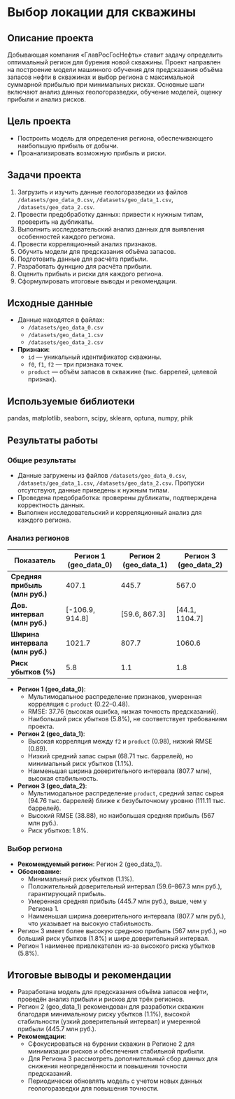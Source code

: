 
# Выбор локации для скважины

## Описание проекта

Добывающая компания «ГлавРосГосНефть» ставит задачу определить оптимальный регион для бурения новой скважины. Проект направлен на построение модели машинного обучения для предсказания объёма запасов нефти в скважинах и выбор региона с максимальной суммарной прибылью при минимальных рисках. Основные шаги включают анализ данных геологоразведки, обучение моделей, оценку прибыли и анализ рисков.

## Цель проекта

- Построить модель для определения региона, обеспечивающего наибольшую прибыль от добычи.
- Проанализировать возможную прибыль и риски.

## Задачи проекта

1. Загрузить и изучить данные геологоразведки из файлов `/datasets/geo_data_0.csv`, `/datasets/geo_data_1.csv`, `/datasets/geo_data_2.csv`.
2. Провести предобработку данных: привести к нужным типам, проверить на дубликаты.
3. Выполнить исследовательский анализ данных для выявления особенностей каждого региона.
4. Провести корреляционный анализ признаков.
5. Обучить модели для предсказания объёма запасов.
6. Подготовить данные для расчёта прибыли.
7. Разработать функцию для расчёта прибыли.
8. Оценить прибыль и риски для каждого региона.
9. Сформулировать итоговые выводы и рекомендации.

## Исходные данные

- Данные находятся в файлах:
  - `/datasets/geo_data_0.csv`
  - `/datasets/geo_data_1.csv`
  - `/datasets/geo_data_2.csv`
- **Признаки**:
  - `id` — уникальный идентификатор скважины.
  - `f0`, `f1`, `f2` — три признака точек.
  - `product` — объём запасов в скважине (тыс. баррелей, целевой признак).

## Используемые библиотеки

pandas, matplotlib, seaborn, scipy, sklearn, optuna, numpy, phik

## Результаты работы

### Общие результаты
- Данные загружены из файлов `/datasets/geo_data_0.csv`, `/datasets/geo_data_1.csv`, `/datasets/geo_data_2.csv`. Пропуски отсутствуют, данные приведены к нужным типам.
- Проведена предобработка: проверены дубликаты, подтверждена корректность данных.
- Выполнен исследовательский и корреляционный анализ для каждого региона.

### Анализ регионов
| Показатель                  | Регион 1 (geo_data_0) | Регион 2 (geo_data_1) | Регион 3 (geo_data_2) |
|-----------------------------|-----------------------|-----------------------|-----------------------|
| **Средняя прибыль (млн руб.)** | 407.1                | 445.7                | 567.0                |
| **Дов. интервал (млн руб.)** | [-106.9, 914.8]      | [59.6, 867.3]        | [44.1, 1104.7]       |
| **Ширина интервала (млн руб.)** | 1021.7             | 807.7                | 1060.6               |
| **Риск убытков (%)**        | 5.8                  | 1.1                  | 1.8                  |

- **Регион 1 (geo_data_0)**:
  - Мультимодальное распределение признаков, умеренная корреляция с `product` (0.22–0.48).
  - RMSE: 37.76 (высокая ошибка, низкая точность предсказаний).
  - Наибольший риск убытков (5.8%), не соответствует требованиям проекта.
- **Регион 2 (geo_data_1)**:
  - Высокая корреляция между `f2` и `product` (0.98), низкий RMSE (0.89).
  - Низкий средний запас сырья (68.71 тыс. баррелей), но минимальный риск убытков (1.1%).
  - Наименьшая ширина доверительного интервала (807.7 млн), высокая стабильность.
- **Регион 3 (geo_data_2)**:
  - Мультимодальное распределение `product`, средний запас сырья (94.76 тыс. баррелей) ближе к безубыточному уровню (111.11 тыс. баррелей).
  - Высокий RMSE (38.88), но наибольшая средняя прибыль (567 млн руб.).
  - Риск убытков: 1.8%.

### Выбор региона
- **Рекомендуемый регион**: Регион 2 (geo_data_1).
- **Обоснование**:
  - Минимальный риск убытков (1.1%).
  - Положительный доверительный интервал (59.6–867.3 млн руб.), гарантирующий прибыль.
  - Умеренная средняя прибыль (445.7 млн руб.), выше, чем у Региона 1.
  - Наименьшая ширина доверительного интервала (807.7 млн руб.), что указывает на высокую стабильность.
- Регион 3 имеет более высокую среднюю прибыль (567 млн руб.), но больший риск убытков (1.8%) и шире доверительный интервал.
- Регион 1 наименее привлекателен из-за высокого риска убытков (5.8%).

## Итоговые выводы и рекомендации
- Разработана модель для предсказания объёма запасов нефти, проведён анализ прибыли и рисков для трёх регионов.
- Регион 2 (geo_data_1) рекомендован для разработки скважин благодаря минимальному риску убытков (1.1%), высокой стабильности (узкий доверительный интервал) и умеренной прибыли (445.7 млн руб.).
- **Рекомендации**:
  - Сфокусироваться на бурении скважин в Регионе 2 для минимизации рисков и обеспечения стабильной прибыли.
  - Для Региона 3 рассмотреть дополнительный сбор данных для снижения неопределённости и повышения точности предсказаний.
  - Периодически обновлять модель с учетом новых данных геологоразведки для повышения точности.

